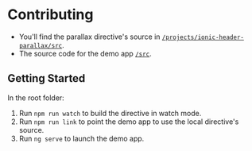 # Contributing

* You'll find the parallax directive's source in [`/projects/ionic-header-parallax/src`](projects/ionic-header-parallax/src).
* The source code for the demo app [`/src`](src).

## Getting Started

In the root folder:
1. Run `npm run watch` to build the directive in watch mode.
1. Run `npm run link` to point the demo app to use the local directive's source.
2. Run `ng serve` to launch the demo app.

